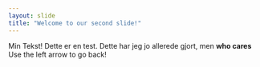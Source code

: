 ```yaml
---
layout: slide
title: "Welcome to our second slide!"
---
```

Min Tekst! Dette er en test. Dette har jeg jo allerede gjort, men <b>who cares</b>
Use the left arrow to go back!